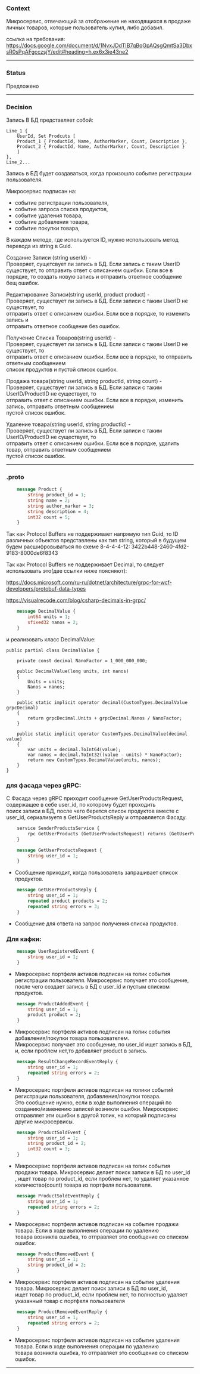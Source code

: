 ### Context

Микросервис, отвечающий за отображение не находящихся в продаже личных товаров, 
которые пользователь купил, либо добавил.

ссылка на требования:
https://docs.google.com/document/d/1NvxJDdTIB7qBqGpAQsgQmtSa3DbxsR0sPqAFgcczsjY/edit#heading=h.ex6x3ie43ne2

---

### Status

Предложено

---

### Decision

Запись В БД представляет собой:

    Line_1 {  
    	UserId, Set Prodcuts [  
    	Product_1 { ProductId, Name, AuthorMarker, Count, Description },  
    	Product_2 { ProductId, Name, AuthorMarker, Count, Description }   
    	]   
    },  
    Line_2...

Запись в БД будет создаваться, когда произошло событие регистрации пользователя.

Микросервис подписан на:
- событие регистрации пользователя,
- событие запроса списка продуктов,
- событие удаления товара, 
- событие добавления товара,
- событие покупки товара,

В каждом методе, где используется ID, нужно использовать метод перевода из string в
Guid.

Создание Записи (string userId) -  
Проверяет, сущетсвует ли запись в БД. Если запись с таким UserID существует, то
отправить ответ с описанием ошибки. Если все в порядке, то создать новую запись и 
отправить ответное сообщение бещ ошибок.

Редактирование Записи(string userId, product product) -  
Проверяет, существует ли запись в БД.  Если записи с таким UserID не существует, то  
отправить ответ с описанием ошибки. Если все в порядке, то изменить запись и  
отправить ответное сообщение без ошибок.

Получение Списка Товаров(string userId) -  
Проверяет, существует ли запись в БД.  Если записи с таким UserID не существует, то  
отправить ответ с описанием ошибки. Если все в порядке, то отправить ответным сообщением  
список продуктов и пустой список ошибок.

Продажа товара(string userId, string productId, string count) -  
Проверяет, существует ли запись в БД.  Если записи с таким UserID/ProductID не существует, то  
отправить ответ с описанием ошибки. Если все в порядке, изменить запись, отправить ответным сообщением  
пустой список ошибок.

Удаление товара(string userId, string productId) -  
Проверяет, существует ли запись в БД.  Если записи с таким UserID/ProductID не существует, то  
отправить ответ с описанием ошибки. Если все в порядке, удалить товар, отправить ответным сообщением  
пустой список ошибок.


---

### .proto

```proto
	message Product {
		string product_id = 1;
		string name = 2;
		string author_marker = 3;
		string description = 4;
		int32 count = 5;
	} 
```
	
Так как Protocol Buffers не поддерживает напрямую тип Guid, то ID различных
объектов представлены как тип string, который в будущем будем расшифровываться 
по схеме 8-4-4-4-12: 3422b448-2460-4fd2-9183-8000de6f8343

Так как Protocol Buffers не поддерживает Decimal, то следует использовать это(две ссылки ниже поясняют):

https://docs.microsoft.com/ru-ru/dotnet/architecture/grpc-for-wcf-developers/protobuf-data-types

https://visualrecode.com/blog/csharp-decimals-in-grpc/

```proto
	message DecimalValue {
		int64 units = 1;
		sfixed32 nanos = 2;
	}
```

и реализовать класс DecimalValue:

	public partial class DecimalValue {
	
		private const decimal NanoFactor = 1_000_000_000;
		
		public DecimalValue(long units, int nanos) 
		{
			Units = units;
			Nanos = nanos;
		}

		public static implicit operator decimal(CustomTypes.DecimalValue grpcDecimal)
		{
			return grpcDecimal.Units + grpcDecimal.Nanos / NanoFactor;
		}

		public static implicit operator CustomTypes.DecimalValue(decimal value) 
		{
			var units = decimal.ToInt64(value);
			var nanos = decimal.ToInt32((value - units) * NanoFactor);
			return new CustomTypes.DecimalValue(units, nanos);
		}
    }
    

### для фасада через gRPC:

С Фасада через gRPC приходит сообщение GetUserProductsRequest, содержащее в себе user_id, по которому будет проходить  
поиск записи в БД, после чего берется список продуктов вместе с user_id, сериализуетя в GetUserProductsReply и отправляется Фасаду.

```proto
	service SenderProductsService {
	    rpc GetUserProducts (GetUserProductsRequest) returns (GetUserProductsReply)
	}
```

```proto
	message GetUserProductsRequest {
	    string user_id = 1;
	}
```
- Сообщение приходит, когда пользователь запрашивает список продуктов.

```proto
	message GetUserProductsReply {
	    string user_id = 1;
	    repeated product products = 2;
	    repeated string errors = 3; 
	}
```
- Сообщение для ответа на запрос получения списка продуктов.

### Для кафки:

```proto
	message UserRegisteredEvent {
	    string user_id = 1;
	}
```
- Микросервис портфеля активов подписан на топик события регистрации пользователя. Микросервис получает это сообщение,  
после чего создает запись в БД с user_id и пустым списком продуктов.

```proto
	message ProductAddedEvent {
	    string user_id = 1;
	    product product = 2;
	}  
```
- Микросервис портфеля активов подписан на топик события добавления/покупки товара пользователем.  
Микросервис получает это сообщение, по user_id ищет запись в БД, и, если проблем нет,то добавляет product в запись.

```proto
	message ResultChangeRecordEventReply {
	    string user_id = 1;
	    repeated string errors = 2;
	}
```
- Микросервис портфеля активов подписан на топики событий регистрации пользователя, добавления/покупки товара.  
Это сообщение нужно, если в ходе выполнения операций по созданию/изменению записей возникли ошибки. Микросервис  
отправляет эти ошибки в другой топик, на который подписаны другие микросервисы.

```proto
	message ProductSoldEvent {
	    string user_id = 1;
	    string product_id = 2;
	    int32 count = 3;
	}
```
- Микросервис портфеля активов подписан на топик события продажи товара. Микросервис делает поиск записи в БД по user_id   
, ищет товар по product_id, если проблем нет, то удаляет указанное количество(count) товара из портфеля пользователя.

```proto
	message ProductSoldEventReply {
	    string user_id = 1;
	    repeated string errors = 2;
	}
```
- Микросервис портфеля активов подписан на событие продажи товара. Если в ходе выполнения операции по удалению  
товара возникла ошибка, то отправляет это сообщение со списком ошибок.

```proto
	message ProductRemovedEvent {
	    string user_id = 1;
	    string product_id = 2;
	}
```
- Микросервис портфеля активов подписан на событие удаления товара. Микросервис делает поиск записи в БД по user_id,  
ищет товар по product_id, если проблем нет, то полностью удаляет указанный товар с портфеля пользователя

```proto
	message ProductRemovedEventReply {
	    string user_id = 1;
	    repeated string errors = 2;
	}
```
- Микросервис портфеля активов подписан на событие удаления товара. Если в ходе выполнения операции по удалению  
товара возникла ошибка, то отправляет это сообщение со списком ошибок.

---
